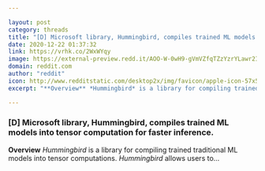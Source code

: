 ```yaml
---

layout: post
category: threads
title: "[D] Microsoft library, Hummingbird, compiles trained ML models into tensor computation for faster inference."
date: 2020-12-22 01:37:32
link: https://vrhk.co/2WxWYqy
image: https://external-preview.redd.it/AOO-W-0wH9-gVmVZfqTZzYzrYLawr2I0pntQzUTRsek.jpg?width=1200&height=628.272251309&auto=webp&crop=1200:628.272251309,smart&s=22f0bacf9217eb46b0f612c437376e5c67ce3eae
domain: reddit.com
author: "reddit"
icon: http://www.redditstatic.com/desktop2x/img/favicon/apple-icon-57x57.png
excerpt: "**Overview** *Hummingbird* is a library for compiling trained traditional ML models into tensor computations. *Hummingbird* allows users to..."

---
```


### [D] Microsoft library, Hummingbird, compiles trained ML models into tensor computation for faster inference.

**Overview** *Hummingbird* is a library for compiling trained traditional ML models into tensor computations. *Hummingbird* allows users to...